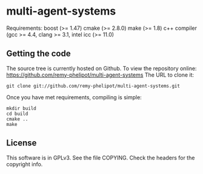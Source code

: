 multi-agent-systems
===================
Requirements:
    boost (>= 1.47)
    cmake (>= 2.8.0)
    make (>= 1.8)
    c++ compiler (gcc >= 4.4, clang >= 3.1, intel icc (>= 11.0)

Getting the code
----------------
The source tree is currently hosted on Github. To view the repository online: https://github.com/remy-phelipot/multi-agent-systems The URL to clone it:

    git clone git://github.com/remy-phelipot/multi-agent-systems.git

Once you have met requirements, compiling is simple:

    mkdir build
    cd build
    cmake ..
    make

License
-------
This software is in GPLv3. See the file COPYING. Check the headers for the copyright info.
